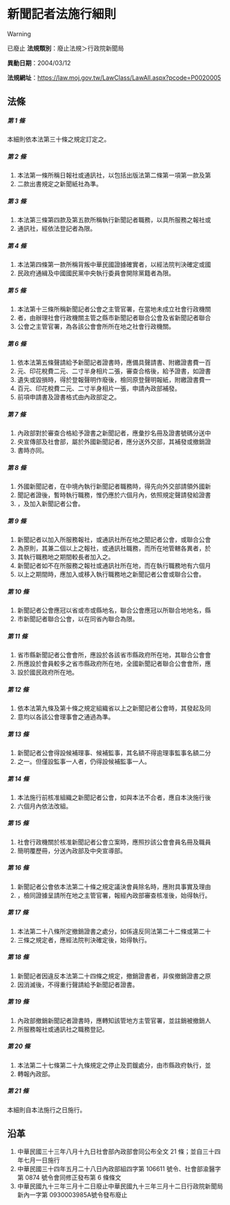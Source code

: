 # 新聞記者法施行細則


> [!WARNING]
> 已廢止
**法規類別**：廢止法規＞行政院新聞局

**異動日期**：2004/03/12  

**法規網址**：https://law.moj.gov.tw/LawClass/LawAll.aspx?pcode=P0020005



## 法條
##### 第 1 條
本細則依本法第三十條之規定訂定之。

##### 第 2 條
1. 本法第一條所稱日報社或通訊社，以包括出版法第二條第一項第一款及第
1. 二款出書規定之新聞紙社為準。

##### 第 3 條
1. 本法第三條第四款及第五款所稱執行新聞記者職務，以具所服務之報社或
1. 通訊社，經依法登記者為限。

##### 第 4 條
1. 本法第四條第一款所稱背叛中華民國證據確實者，以經法院判決確定或國
1. 民政府通緝及中國國民黨中央執行委員會開除黨籍者為限。

##### 第 5 條
1. 本法第十三條所稱新聞記者公會之主管官署，在當地未成立社會行政機關
1. 者，由辦理社會行政機關主管之縣市新聞記者聯合公會及省新聞記者聯合
1. 公會之主管官署，為各該公會會所所在地之社會行政機關。

##### 第 6 條
1. 依本法第五條聲請給予新聞記者證書時，應備具聲請書、附繳證書費一百
1. 元、印花稅費二元、二寸半身相片二張，審查合格後，給予證書，如證書
1. 遺失或毀損時，得於登報聲明作廢後，檢同原登聲明報紙，附繳證書費一
1. 百元、印花稅費二元、二寸半身相片一張，申請內政部補發。
1. 前項申請書及證書格式由內政部定之。

##### 第 7 條
1. 內政部對於審查合格給予證書之新聞記者，應彙抄名冊及證書號碼分送中
1. 央宣傳部及社會部，屬於外國新聞記者，應分送外交部，其補發或撤銷證
1. 書時亦同。

##### 第 8 條
1. 外國新聞記者，在中境內執行新聞記者職務時，得先向外交部請領外國新
1. 聞記者證後，暫時執行職務，惟仍應於六個月內，依照規定聲請發給證書
1. ，及加入新聞記者公會。

##### 第 9 條
1. 新聞記者以加入所服務報社，或通訊社所在地之聞記者公會，或聯合公會
1. 為原則，其兼二個以上之報社，或通訊社職務，而所在地管轄各異者，於
1. 其執行職務地之期間較長者加入之。
1. 新聞記者如不在所服務之報社或通訊社所在地，而在執行職務地有六個月
1. 以上之期間時，應加入或移入執行職務地之新聞記者公會或聯合公會。

##### 第 10 條
1. 新聞記者公會應冠以省或市或縣地名，聯合公會應冠以所聯合地地名，縣
1. 市新聞記者聯合公會，以在同省內聯合為限。

##### 第 11 條
1. 省市縣新聞記者公會會所，應設於各該省市縣政府所在地，其聯合公會會
1. 所應設於會員較多之省市縣政府所在地，全國新聞記者聯合公會會所，應
1. 設於國民政府所在地。

##### 第 12 條
1. 依本法第九條及第十條之規定組織省以上之新聞記者公會時，其發起及同
1. 意均以各該公會理事會之通過為準。

##### 第 13 條
1. 新聞記者公會得設候補理事、候補監事，其名額不得逾理事監事名額二分
1. 之一。但僅設監事一人者，仍得設候補監事一人。

##### 第 14 條
1. 本法施行前核准組織之新聞記者公會，如與本法不合者，應自本決施行後
1. 六個月內依法改組。

##### 第 15 條
1. 社會行政機關於核准新聞記者公會立案時，應照抄該公會會員名冊及職員
1. 簡明覆歷冊，分送內政部及中央宣導部。

##### 第 16 條
1. 新聞記者公會依本法第二十條之規定議決會員除名時，應附具事實及理由
1. ，檢同證據呈請所在地之主管官署，報經內政部審查核准後，始得執行。

##### 第 17 條
1. 本法第二十八條所定撤銷證書之處分，如係違反同法第二十二條或第二十
1. 三條之規定者，應經法院判決確定後，始得執行。

##### 第 18 條
1. 新聞記者因違反本法第二十四條之規定，撤銷證書者，非俟撤銷證書之原
1. 因消滅後，不得重行聲請給予新聞記者證書。

##### 第 19 條
1. 內政部撤銷新聞記者證書時，應轉知該管地方主管官署，並註銷被撤銷人
1. 所服務報社或通訊社之職務登記。

##### 第 20 條
1. 本法第二十七條第二十九條規定之停止及罰鍰處分，由市縣政府執行，並
1. 轉報內政部。

##### 第 21 條
本細則自本法施行之日施行。

## 沿革
1. 中華民國三十三年八月十九日社會部內政部會同公布全文 21 條；並自三十四年七月一日施行
1. 中華民國三十四年五月二十八日內政部組四字第 106611 號令、社會部渝醫字第 0874 號令會同修正發布第 6  條條文
1. 中華民國九十三年三月十二日廢止中華民國九十三年三月十二日行政院新聞局新內一字第 0930003985A號令發布廢止
